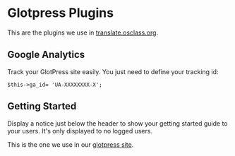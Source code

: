 # Glotpress Plugins

This are the plugins we use in [translate.osclass.org](http://translate.osclass.org/).

## Google Analytics

Track your GlotPress site easily. You just need to define your tracking id:

```
$this->ga_id= 'UA-XXXXXXXX-X';
```

## Getting Started

Display a notice just below the header to show your getting started guide to your users. It's only displayed to no logged users.

This is the one we use in our [glotpress site](http://translate.osclass.org/).